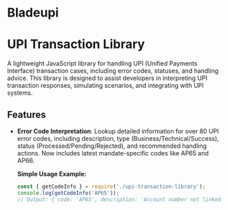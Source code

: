 # Bladeupi

# UPI Transaction Library

A lightweight JavaScript library for handling UPI (Unified Payments Interface) transaction cases, including error codes, statuses, and handling advice. This library is designed to assist developers in interpreting UPI transaction responses, simulating scenarios, and integrating with UPI systems.

## Features
- **Error Code Interpretation**: Lookup detailed information for over 80 UPI error codes, including description, type (Business/Technical/Success), status (Processed/Pending/Rejected), and recommended handling actions. Now includes latest mandate-specific codes like AP65 and AP66.

  **Simple Usage Example:**
  ```javascript
  const { getCodeInfo } = require('./upi-transaction-library');
  console.log(getCodeInfo('AP65'));
  // Output: { code: 'AP65', description: 'Account number not linked with given debit card', type: 'Business', status: 'Rejected', handling: 'Link account with debit card.' }
